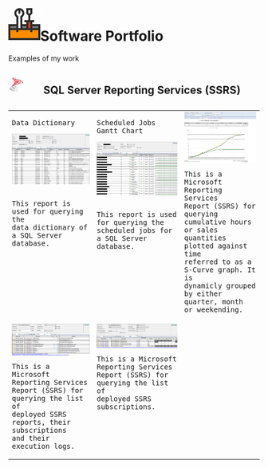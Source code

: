 <img align="left" src="Images/ReadMe/Logo.png" width="64px" >

# Software Portfolio
Examples of my work

<table style="width:100%">
<caption> 
<p>

<img align="left" src="Images/ReadMe/ssrs.png" width="32px" >

## SQL Server Reporting Services (SSRS)

</p>
</caption>
  <tr valign="top">
  <td>
<kbd> 
 <p>
    Data Dictionary
</p>
<img src="Images/ReadMe/ssrsdatadictionary.png" align="top" width="256px" title="T-SQL (Transact-Structured Query Language)"/>
<br>
 <p>
    <br>
    This report is used for querying the 
    <br>
    data dictionary of a SQL Server database.
    </p>
</kbd>
  </td>
  <td>
<kbd> 
 <p>
    Scheduled Jobs Gantt Chart
</p>
<img src="Images/ReadMe/ssrsscheduledjobs.png" align="top" width="256px" title="T-SQL (Transact-Structured Query Language)" />
 <p>
    <br>
    This report is used for querying the 
    <br>
    scheduled jobs for a SQL Server database.
    </p>
</kbd>
  </td>
  <td>
<kbd> 
<img src="Images/ReadMe/ssrsscurve.png" align="top" width="256px" title="T-SQL (Transact-Structured Query Language)" />
 <p>
    This is a Microsoft Reporting Services 
    <br>
    Report (SSRS) for querying cumulative hours 
    <br>
    or sales quantities plotted against time 
    <br>
    referred to as a S-Curve graph. It is 
    <br>
    dynamicly grouped by either quarter, month 
    <br>
    or weekending.
    </p>
</kbd>
  </td>
  </tr>
  <tr valign="top">
    <td>
<kbd> 
<img src="Images/ReadMe/ssrsreportlisting.png" align="top" width="256px" title="T-SQL (Transact-Structured Query Language)" />
 <p>
    This is a Microsoft Reporting Services 
    <br>
    Report (SSRS) for querying the list of 
    <br>
    deployed SSRS reports, their subscriptions 
    <br>
    and their execution logs. 
    </p>
</kbd>
  </td>
      <td>
<kbd> 
<img src="Images/ReadMe/ssrsreportsubscriptions.png" align="top" width="256px" title="T-SQL (Transact-Structured Query Language)" />
 <p>
    This is a Microsoft Reporting Services 
    <br>
    Report (SSRS) for querying the list of 
    <br>
    deployed SSRS subscriptions.
    </p>
</kbd>
  </td>
  </tr>
</table>

